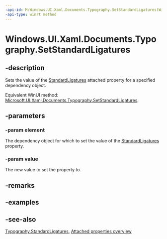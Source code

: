 ```yaml
---
-api-id: M:Windows.UI.Xaml.Documents.Typography.SetStandardLigatures(Windows.UI.Xaml.DependencyObject,System.Boolean)
-api-type: winrt method
---
```


<!-- Method syntax
public void SetStandardLigatures(Windows.UI.Xaml.DependencyObject element, System.Boolean value)
-->

# Windows.UI.Xaml.Documents.Typography.SetStandardLigatures

## -description
Sets the value of the [StandardLigatures](typography_standardligatures.md) attached property for a specified dependency object.

Equivalent WinUI method: [Microsoft.UI.Xaml.Documents.Typography.SetStandardLigatures](/windows/winui/api/microsoft.ui.xaml.documents.typography.setstandardligatures).

## -parameters
### -param element
The dependency object for which to set the value of the [StandardLigatures](typography_standardligatures.md) property.

### -param value
The new value to set the property to.

## -remarks

## -examples

## -see-also

[Typography.StandardLigatures](typography_standardligatures.md), [Attached properties overview](/windows/uwp/xaml-platform/attached-properties-overview)
